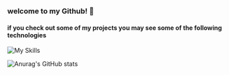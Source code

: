 ### welcome to my Github! 👋
#### if you check out some of my projects you may see some of the following technologies

![My Skills](https://skills.thijs.gg/icons?i=js,ruby,html,css,rails,react,postgres,git,github,sass,vscode)

![Anurag's GitHub stats](https://github-readme-stats.vercel.app/api?username=jimmyvo39&count_private=true&show_icons=true&theme=gotham)


